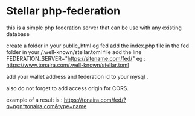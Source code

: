 # Stellar php-federation
this is a simple php federation server that can be use with any existing database

create a folder in your public_html eg fed
add the index.php file in the fed folder
in your /.well-known/stellar.toml file add the line FEDERATION_SERVER="https://sitename.com/fed/" 
eg : https://www.tonaira.com/.well-known/stellar.toml 

add your wallet address and federation id to your mysql .

also do not forget to add access origin  for CORS.


example of a result is : https://tonaira.com/fed/?q=ngn*tonaira.com&type=name
